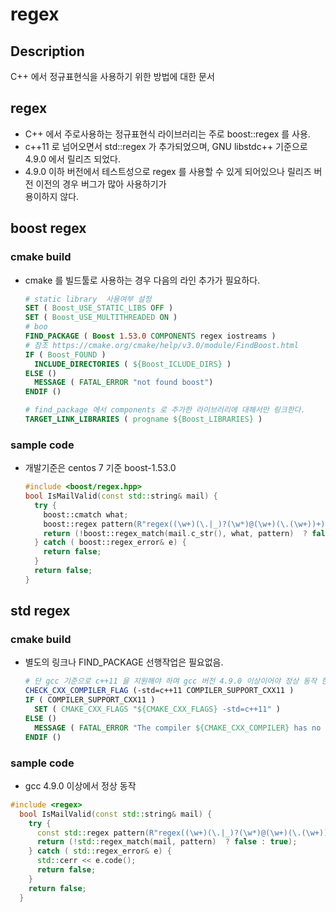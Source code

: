 # regex

## Description

C++ 에서 정규표현식을 사용하기 위한 방법에 대한 문서

## regex

- C++ 에서 주로사용하는 정규표현식 라이브러리는 주로 boost::regex 를 사용.
- c++11 로 넘어오면서 std::regex 가 추가되었으며, GNU libstdc++ 기준으로 4.9.0 에서 릴리즈 되었다.
- 4.9.0 이하 버전에서 테스트성으로 regex 를 사용할 수 있게 되어있으나 릴리즈 버전 이전의 경우 버그가 많아 사용하기가    
용이하지 않다.


## boost regex

### cmake build

- cmake 를 빌드툴로 사용하는 경우 다음의 라인 추가가 필요하다.

  ```cmake
  # static library  사용여부 설정
  SET ( Boost_USE_STATIC_LIBS OFF ) 
  SET ( Boost_USE_MULTITHREADED ON )
  # boo
  FIND_PACKAGE ( Boost 1.53.0 COMPONENTS regex iostreams )
  # 참조 https://cmake.org/cmake/help/v3.0/module/FindBoost.html
  IF ( Boost_FOUND )
    INCLUDE_DIRECTORIES ( ${Boost_ICLUDE_DIRS} )
  ELSE ()
    MESSAGE ( FATAL_ERROR "not found boost")
  ENDIF ()

  # find_package 에서 components 로 추가한 라이브러리에 대해서만 링크한다.
  TARGET_LINK_LIBRARIES ( progname ${Boost_LIBRARIES} )
  ```

### sample code

- 개발기준은 centos 7 기준 boost-1.53.0

  ```cpp
  #include <boost/regex.hpp>
  bool IsMailValid(const std::string& mail) {
    try {
      boost::cmatch what;
      boost::regex pattern(R"regex((\w+)(\.|_)?(\w*)@(\w+)(\.(\w+))+)regex");
      return (!boost::regex_match(mail.c_str(), what, pattern)  ? false : true);
    } catch ( boost::regex_error& e) {
      return false;
    }
    return false;
  }
  ```

## std regex

### cmake build

- 별도의 링크나 FIND_PACKAGE 선행작업은 필요없음.

  ```cmake
  # 단 gcc 기준으로 c++11 을 지원해야 하며 gcc 버전 4.9.0 이상이어야 정상 동작 한다.
  CHECK_CXX_COMPILER_FLAG (-std=c++11 COMPILER_SUPPORT_CXX11 )
  IF ( COMPILER_SUPPORT_CXX11 )
    SET ( CMAKE_CXX_FLAGS "${CMAKE_CXX_FLAGS} -std=c++11" )
  ELSE ()
    MESSAGE ( FATAL_ERROR "The compiler ${CMAKE_CXX_COMPILER} has no C++11 support")
  ENDIF ()
  ```

### sample code

  - gcc 4.9.0 이상에서 정상 동작

  ```cpp
  #include <regex>
    bool IsMailValid(const std::string& mail) {
      try {
        const std::regex pattern(R"regex((\w+)(\.|_)?(\w*)@(\w+)(\.(\w+))+)regex");
        return (!std::regex_match(mail, pattern)  ? false : true);
      } catch ( std::regex_error& e) {
        std::cerr << e.code();
        return false;
      }
      return false;
    }
  ```